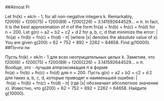 ##Almost Pi

Let fn(k) = ek/n - 1, for all non-negative integers k.
Remarkably, f200(6) + f200(75) + f200(89) + f200(226) = 3.141592644529… ≈ π.
In fact, it is the best approximation of π of the form fn(a) + fn(b) + fn(c) + fn(d) for n = 200.
Let g(n) = a2 + b2 + c2 + d 2 for a, b, c, d that minimize the error: | fn(a) + fn(b) + fn(c) + fn(d) - π|
(where |x| denotes the absolute value of x).
You are given g(200) = 62 + 752 + 892 + 2262 = 64658.
Find g(10000).
##Почти пи

Пусть fn(k) = ek/n - 1 для всех неотрицательных целых k.
Заметим, что f200(6) + f200(75) + f200(89) + f200(226) = 3.141592644529… ≈ π.
Вообще, это - лучшая аппроксимация π в форме fn(a) + fn(b) + fn(c) + fn(d) для n = 200.
Пусть g(n) = a2 + b2 + c2 + d 2 для таких a, b, c, d, которые приводят к наименьшей ошибке: | fn(a) + fn(b) + fn(c) + fn(d) - π|
(где |x| обозначает абсолютное значение x).
Известно, что g(200) = 62 + 752 + 892 + 2262 = 64658.
Найдите g(10000). 
